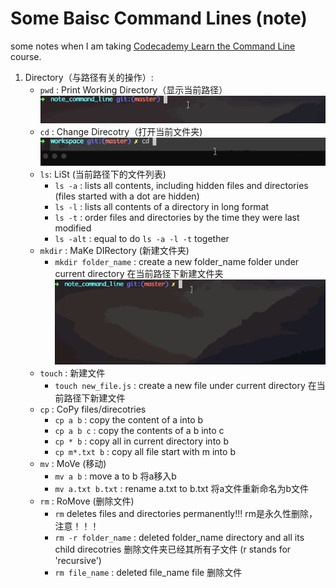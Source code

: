 # Some Baisc Command Lines (note)

some notes when I am taking [Codecademy Learn the Command Line](https://www.codecademy.com/learn/learn-the-command-line) course.

1. Directory（与路径有关的操作）: 
    - `pwd` : Print Working Directory（显示当前路径）
        ![Image of pwd](./pwd.gif)
    - `cd` : Change Direcotry（打开当前文件夹)
        ![Image of cd](./cd.gif)
    - `ls`: LiSt (当前路径下的文件列表)
        * `ls -a` : lists all contents, including hidden files and directories (files started with a dot are hidden)
        * `ls -l` : lists all contents of a directory in long format
        * `ls -t` : order files and directories by the time they were last modified
        * `ls -alt` : equal to do `ls -a -l -t` together
    - `mkdir` : MaKe DIRectory (新建文件夹)
        * `mkdir folder_name` : create a new folder_name folder under current directory 在当前路径下新建文件夹
        ![Image of mkdir](./mkdir.gif)
    - `touch` : 新建文件
        * `touch new_file.js` : create a new file under current directory 在当前路径下新建文件
    - `cp` : CoPy files/direcotries
        * `cp a b` : copy the content of a into b
        * `cp a b c` : copy the contents of a b into c
        * `cp * b` : copy all in current directory into b
        * `cp m*.txt b` : copy all file start with m into b
    - `mv` : MoVe (移动)
        * `mv a b` : move a to b 将a移入b
        * `mv a.txt b.txt` : rename a.txt to b.txt 将a文件重新命名为b文件
    - `rm` : RoMove (删除文件)
        * `rm` deletes files and directories permanently!!! rm是永久性删除，注意！！！
        * `rm -r folder_name` : deleted folder_name directory and all its child direcotries 删除文件夹已经其所有子文件 (r stands for 'recursive')
        * `rm file_name` : deleted file_name file 删除文件

    